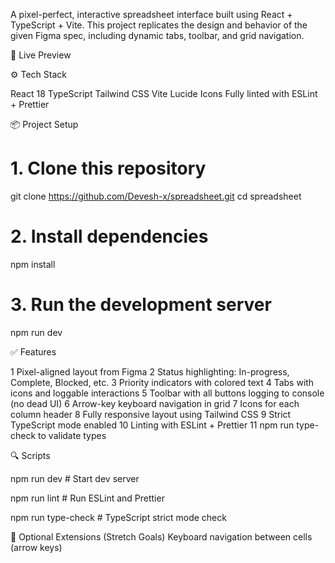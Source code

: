 A pixel-perfect, interactive spreadsheet interface built using React + TypeScript + Vite.
This project replicates the design and behavior of the given Figma spec, including dynamic tabs, toolbar, and grid navigation.

🚀 Live Preview

⚙️ Tech Stack

React 18
TypeScript
Tailwind CSS
Vite
Lucide Icons
Fully linted with ESLint + Prettier

📦 Project Setup

# 1. Clone this repository
git clone https://github.com/Devesh-x/spreadsheet.git
cd spreadsheet

# 2. Install dependencies
npm install

# 3. Run the development server
npm run dev

✅ Features

1 Pixel-aligned layout from Figma
2 Status highlighting: In-progress, Complete, Blocked, etc.
3 Priority indicators with colored text
4 Tabs with icons and loggable interactions
5 Toolbar with all buttons logging to console (no dead UI)
6 Arrow-key keyboard navigation in grid
7 Icons for each column header
8 Fully responsive layout using Tailwind CSS
9 Strict TypeScript mode enabled
10 Linting with ESLint + Prettier
11 npm run type-check to validate types

🔍 Scripts

npm run dev           # Start dev server

npm run lint          # Run ESLint and Prettier

npm run type-check    # TypeScript strict mode check



🧪 Optional Extensions (Stretch Goals)
Keyboard navigation between cells (arrow keys)
